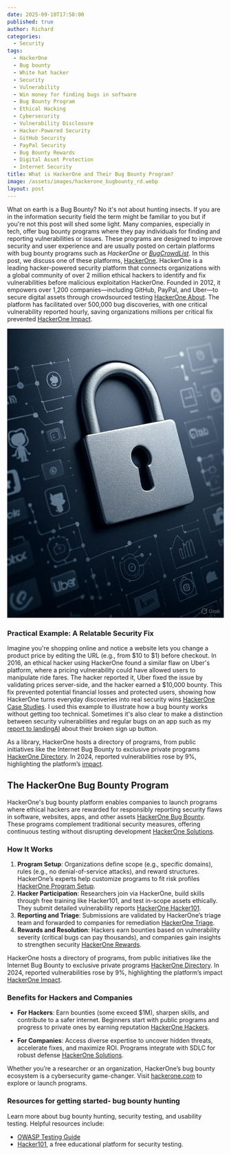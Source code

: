 ```yaml
---
date: 2025-09-10T17:58:00
published: true
author: Richard
categories:
  - Security
tags:
  - HackerOne
  - Bug bounty
  - White hat hacker
  - Security
  - Vulnerability
  - Win money for finding bugs in software
  - Bug Bounty Program
  - Ethical Hacking
  - Cybersecurity
  - Vulnerability Disclosure
  - Hacker-Powered Security
  - GitHub Security
  - PayPal Security
  - Bug Bounty Rewards
  - Digital Asset Protection
  - Internet Security
title: What is HackerOne and Their Bug Bounty Program?
image: /assets/images/hackerone_bugbounty_rd.webp
layout: post
---
```

What on earth is a Bug Bounty? No it's not about hunting insects. If you are in the information security field the term might be familiar to you but if you're not this post will shed some light.  Many companies, especially in tech, offer bug bounty programs where they pay individuals for finding and reporting vulnerabilities or issues. These programs are designed to improve security and user experience and are usually posted on certain platforms with bug bounty programs such as _HackerOne_ or [_BugCrowdList_](https://www.bugcrowd.com/). In this post, we discuss one of these platforms, [HackerOne](https://www.hackerone.com/). 
HackerOne is a leading hacker-powered security platform that connects organizations with a global community of over 2 million ethical hackers to identify and fix vulnerabilities before malicious exploitation HackerOne. Founded in 2012, it empowers over 1,200 companies—including GitHub, PayPal, and Uber—to secure digital assets through crowdsourced testing [HackerOne About](https://www.hackerone.com/about). The platform has facilitated over 500,000 bug discoveries, with one critical vulnerability reported hourly, saving organizations millions per critical fix prevented [HackerOne Impact](https://www.hackerone.com/impact).

![Padlock on technology company logos in Hacker one bug bounty post with a glowing dark cyber theme](/assets/images/hackerone_original_bugbounty_rd.jpg "Padlock on company logos in Hacker one bug bounty post")

### Practical Example: A Relatable Security Fix

Imagine you're shopping online and notice a website lets you change a product price by editing the URL (e.g., from $10 to $1) before checkout. In 2016, an ethical hacker using HackerOne found a similar flaw on Uber's platform, where a pricing vulnerability could have allowed users to manipulate ride fares. The hacker reported it, Uber fixed the issue by validating prices server-side, and the hacker earned a $10,000 bounty. This fix prevented potential financial losses and protected users, showing how HackerOne turns everyday discoveries into real security wins [HackerOne Case Studies](https://www.hackerone.com/case-studies). I used this example to illustrate how a bug bounty works without getting too technical. Sometimes it's also clear to make a distinction between security vulnerabilities and regular bugs on an app such as my [report to landingAI](https://rdjarbeng.com/agentic-object-detection-and-document-extraction-with-landing.ai/#bug-reporting-and-feedback-landingai-support) about their broken sign up button.

As a library, HackerOne hosts a directory of programs, from public initiatives like the Internet Bug Bounty to exclusive private programs [HackerOne Directory](https://www.hackerone.com/directory). In 2024, reported vulnerabilities rose by 9%, highlighting the platform’s [impact](https://www.hackerone.com/impact).

## The HackerOne Bug Bounty Program

HackerOne's bug bounty platform enables companies to launch programs where ethical hackers are rewarded for responsibly reporting security flaws in software, websites, apps, and other assets [HackerOne Bug Bounty](https://www.hackerone.com/bug-bounty-programs). These programs complement traditional security measures, offering continuous testing without disrupting development [HackerOne Solutions](https://www.hackerone.com/solutions).

### How It Works

1. **Program Setup**: Organizations define scope (e.g., specific domains), rules (e.g., no denial-of-service attacks), and reward structures. HackerOne’s experts help customize programs to fit risk profiles [HackerOne Program Setup](https://www.hackerone.com/solutions/bug-bounty).
2. **Hacker Participation**: Researchers join via HackerOne, build skills through free training like Hacker101, and test in-scope assets ethically. They submit detailed vulnerability reports [HackerOne Hacker101](https://www.hackerone.com/hacker101).
3. **Reporting and Triage**: Submissions are validated by HackerOne’s triage team and forwarded to companies for remediation [HackerOne Triage](https://www.hackerone.com/solutions/triage).
4. **Rewards and Resolution**: Hackers earn bounties based on vulnerability severity (critical bugs can pay thousands), and companies gain insights to strengthen security [HackerOne Rewards](https://www.hackerone.com/solutions/bug-bounty).

HackerOne hosts a directory of programs, from public initiatives like the Internet Bug Bounty to exclusive private programs [HackerOne Directory](https://www.hackerone.com/directory). In 2024, reported vulnerabilities rose by 9%, highlighting the platform’s impact [HackerOne Impact](https://www.hackerone.com/impact).

### Benefits for Hackers and Companies

- **For Hackers**: Earn bounties (some exceed $1M), sharpen skills, and contribute to a safer internet. Beginners start with public programs and progress to private ones by earning reputation [HackerOne Hackers](https://www.hackerone.com/hackers).
  
- **For Companies**: Access diverse expertise to uncover hidden threats, accelerate fixes, and maximize ROI. Programs integrate with SDLC for robust defense [HackerOne Solutions](https://www.hackerone.com/solutions).

Whether you’re a researcher or an organization, HackerOne’s bug bounty ecosystem is a cybersecurity game-changer. Visit [hackerone.com](https://www.hackerone.com/) to explore or launch programs.

### Resources for getting started- bug bounty hunting

Learn more about bug bounty hunting, security testing, and usability testing. Helpful resources include:

- [OWASP Testing Guide](https://owasp.org/www-project-web-security-testing-guide/)
- [Hacker101](https://www.hacker101.com/), a free educational platform for security testing.
